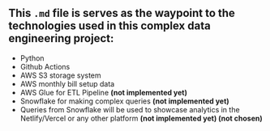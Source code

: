 ## This `.md` file is serves as the waypoint to the technologies used in this complex data engineering project:
- Python
- Github Actions
- AWS S3 storage system
- AWS monthly bill setup data
- AWS Glue for ETL Pipeline **(not implemented yet)**
- Snowflake for making complex queries **(not implemented yet)**
- Queries from Snowflake will be used to showcase analytics in the Netlify/Vercel or any other platform **(not implemented yet) (not chosen)**
